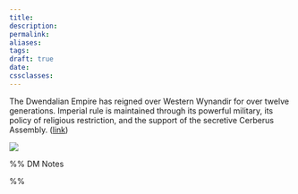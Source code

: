 ```yaml
---
title: 
description: 
permalink: 
aliases: 
tags: 
draft: true
date: 
cssclasses:
---
```

The Dwendalian Empire has reigned over Western Wynandir for over twelve generations. Imperial rule is maintained through its powerful military, its policy of religious restriction, and the support of the secretive Cerberus Assembly. 
([link](https://www.dndbeyond.com/sources/dnd/egtw/factions-and-societies#DwendalianEmpire)) 

![](https://media.dndbeyond.com/compendium-images/egtw/yDOyqyOocErRgYJK/02-02.png)

%% DM Notes



%%

